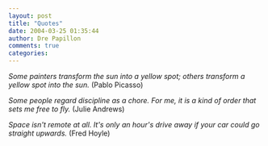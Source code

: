 ```yaml
---
layout: post
title: "Quotes"
date: 2004-03-25 01:35:44
author: Dre Papillon
comments: true
categories: 
---
```



*Some painters transform the sun into a yellow spot; others transform a yellow spot into the sun.*  (Pablo Picasso)

*Some people regard discipline as a chore. For me, it is a kind of order that sets me free to fly.*  (Julie Andrews)

*Space isn't remote at all. It's only an hour's drive away if your car could go straight upwards.*  (Fred Hoyle)